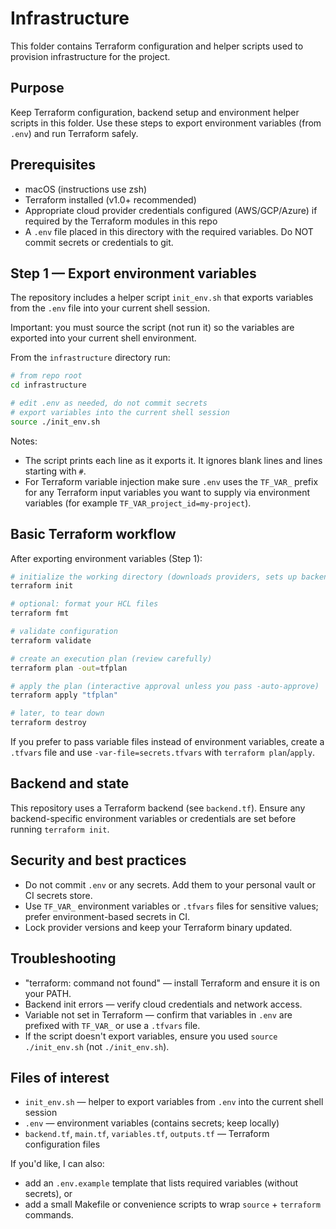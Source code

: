 # Infrastructure

This folder contains Terraform configuration and helper scripts used to provision infrastructure for the project.

## Purpose

Keep Terraform configuration, backend setup and environment helper scripts in this folder. Use these steps to export environment variables (from `.env`) and run Terraform safely.

## Prerequisites

- macOS (instructions use zsh)
- Terraform installed (v1.0+ recommended)
- Appropriate cloud provider credentials configured (AWS/GCP/Azure) if required by the Terraform modules in this repo
- A `.env` file placed in this directory with the required variables. Do NOT commit secrets or credentials to git.

## Step 1 — Export environment variables

The repository includes a helper script `init_env.sh` that exports variables from the `.env` file into your current shell session.

Important: you must source the script (not run it) so the variables are exported into your current shell environment.

From the `infrastructure` directory run:

```bash
# from repo root
cd infrastructure

# edit .env as needed, do not commit secrets
# export variables into the current shell session
source ./init_env.sh
```

Notes:
- The script prints each line as it exports it. It ignores blank lines and lines starting with `#`.
- For Terraform variable injection make sure `.env` uses the `TF_VAR_` prefix for any Terraform input variables you want to supply via environment variables (for example `TF_VAR_project_id=my-project`).

## Basic Terraform workflow

After exporting environment variables (Step 1):

```bash
# initialize the working directory (downloads providers, sets up backend)
terraform init

# optional: format your HCL files
terraform fmt

# validate configuration
terraform validate

# create an execution plan (review carefully)
terraform plan -out=tfplan

# apply the plan (interactive approval unless you pass -auto-approve)
terraform apply "tfplan"

# later, to tear down
terraform destroy
```

If you prefer to pass variable files instead of environment variables, create a `.tfvars` file and use `-var-file=secrets.tfvars` with `terraform plan`/`apply`.

## Backend and state

This repository uses a Terraform backend (see `backend.tf`). Ensure any backend-specific environment variables or credentials are set before running `terraform init`.

## Security and best practices

- Do not commit `.env` or any secrets. Add them to your personal vault or CI secrets store.
- Use `TF_VAR_` environment variables or `.tfvars` files for sensitive values; prefer environment-based secrets in CI.
- Lock provider versions and keep your Terraform binary updated.

## Troubleshooting

- "terraform: command not found" — install Terraform and ensure it is on your PATH.
- Backend init errors — verify cloud credentials and network access.
- Variable not set in Terraform — confirm that variables in `.env` are prefixed with `TF_VAR_` or use a `.tfvars` file.
- If the script doesn't export variables, ensure you used `source ./init_env.sh` (not `./init_env.sh`).

## Files of interest

- `init_env.sh` — helper to export variables from `.env` into the current shell session
- `.env` — environment variables (contains secrets; keep locally)
- `backend.tf`, `main.tf`, `variables.tf`, `outputs.tf` — Terraform configuration files

If you'd like, I can also:

- add an `.env.example` template that lists required variables (without secrets), or
- add a small Makefile or convenience scripts to wrap `source` + `terraform` commands.


